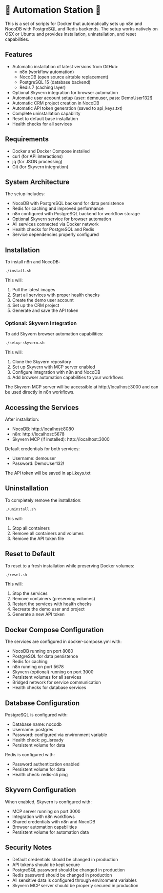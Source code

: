 # :robot: Automation Station :robot:
This is a set of scripts for Docker that automatically sets up n8n and NocoDB with PostgreSQL and Redis backends. The setup works natively on OSX or Ubuntu and provides installation, uninstallation, and reset capabilities.

## Features

- Automatic installation of latest versions from GitHub:
  - n8n (workflow automation)
  - NocoDB (open source airtable replacement)
  - PostgreSQL 15 (database backend)
  - Redis 7 (caching layer)
- Optional Skyvern integration for browser automation
- Automatic user account setup (user: demouser, pass: DemoUser132!)
- Automatic CRM project creation in NocoDB
- Automatic API token generation (saved to api_keys.txt)
- Complete uninstallation capability
- Reset to default base installation
- Health checks for all services

## Requirements

- Docker and Docker Compose installed
- curl (for API interactions)
- jq (for JSON processing)
- Git (for Skyvern integration)

## System Architecture

The setup includes:
- NocoDB with PostgreSQL backend for data persistence
- Redis for caching and improved performance
- n8n configured with PostgreSQL backend for workflow storage
- Optional Skyvern service for browser automation
- All services connected via Docker network
- Health checks for PostgreSQL and Redis
- Service dependencies properly configured

## Installation

To install n8n and NocoDB:

```bash
./install.sh
```

This will:
1. Pull the latest images
2. Start all services with proper health checks
3. Create the demo user account
4. Set up the CRM project
5. Generate and save the API token

### Optional: Skyvern Integration

To add Skyvern browser automation capabilities:

```bash
./setup-skyvern.sh
```

This will:
1. Clone the Skyvern repository
2. Set up Skyvern with MCP server enabled
3. Configure integration with n8n and NocoDB
4. Add browser automation capabilities to your workflows

The Skyvern MCP server will be accessible at http://localhost:3000 and can be used directly in n8n workflows.

## Accessing the Services

After installation:
- NocoDB: http://localhost:8080
- n8n: http://localhost:5678
- Skyvern MCP (if installed): http://localhost:3000

Default credentials for both services:
- Username: demouser
- Password: DemoUser132!

The API token will be saved in api_keys.txt

## Uninstallation

To completely remove the installation:

```bash
./uninstall.sh
```

This will:
1. Stop all containers
2. Remove all containers and volumes
3. Remove the API token file

## Reset to Default

To reset to a fresh installation while preserving Docker volumes:

```bash
./reset.sh
```

This will:
1. Stop the services
2. Remove containers (preserving volumes)
3. Restart the services with health checks
4. Recreate the demo user and project
5. Generate a new API token

## Docker Compose Configuration

The services are configured in docker-compose.yml with:
- NocoDB running on port 8080
- PostgreSQL for data persistence
- Redis for caching
- n8n running on port 5678
- Skyvern (optional) running on port 3000
- Persistent volumes for all services
- Bridged network for service communication
- Health checks for database services

## Database Configuration

PostgreSQL is configured with:
- Database name: nocodb
- Username: postgres
- Password: configured via environment variable
- Health check: pg_isready
- Persistent volume for data

Redis is configured with:
- Password authentication enabled
- Persistent volume for data
- Health check: redis-cli ping

## Skyvern Configuration

When enabled, Skyvern is configured with:
- MCP server running on port 3000
- Integration with n8n workflows
- Shared credentials with n8n and NocoDB
- Browser automation capabilities
- Persistent volume for automation data

## Security Notes

- Default credentials should be changed in production
- API tokens should be kept secure
- PostgreSQL password should be changed in production
- Redis password should be changed in production
- All sensitive data is configured through environment variables
- Skyvern MCP server should be properly secured in production
